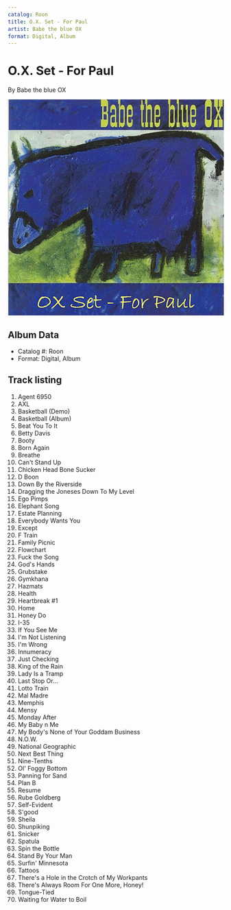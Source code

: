 ```yaml
---
catalog: Roon
title: O.X. Set - For Paul
artist: Babe the blue OX
format: Digital, Album
---
```


# O.X. Set - For Paul

By Babe the blue OX

![](../../assets/albumcovers/Babe_the_blue_OX-OX_Set_-_For_Paul.png)

## Album Data

- Catalog #: Roon
- Format: Digital, Album


## Track listing


1. Agent 6950
2. AXL
3. Basketball (Demo)
4. Basketball (Album)
5. Beat You To It
6. Betty Davis
7. Booty
8. Born Again
9. Breathe
10. Can't Stand Up
11. Chicken Head Bone Sucker
12. D Boon
13. Down By the Riverside
14. Dragging the Joneses Down To My Level
15. Ego Pimps
16. Elephant Song
17. Estate Planning
18. Everybody Wants You
19. Except
20. F Train
21. Family Picnic
22. Flowchart
23. Fuck the Song
24. God's Hands
25. Grubstake
26. Gymkhana
27. Hazmats
28. Health
29. Heartbreak #1
30. Home
31. Honey Do
32. I-35
33. If You See Me
34. I'm Not Listening
35. I'm Wrong
36. Innumeracy
37. Just Checking
38. King of the Rain
39. Lady Is a Tramp
40. Last Stop Or...
41. Lotto Train
42. Mal Madre
43. Memphis
44. Mensy
45. Monday After
46. My Baby n Me
47. My Body's None of Your Goddam Business
48. N.O.W.
49. National Geographic
50. Next Best Thing
51. Nine-Tenths
52. Ol' Foggy Bottom
53. Panning for Sand
54. Plan B
55. Resume
56. Rube Goldberg
57. Self-Evident
58. S'good
59. Sheila
60. Shunpiking
61. Snicker
62. Spatula
63. Spin the Bottle
64. Stand By Your Man
65. Surfin' Minnesota
66. Tattoos
67. There's a Hole in the Crotch of My Workpants
68. There's Always Room For One More, Honey!
69. Tongue-Tied
70. Waiting for Water to Boil

